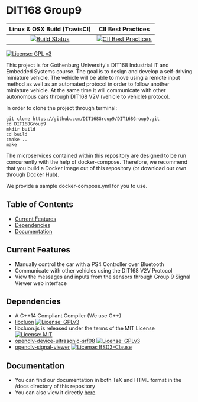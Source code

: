 # DIT168 Group9

| Linux & OSX Build (TravisCI) | CII Best Practices |
| :--------------------------: | :----------------: |
[![Build Status](https://travis-ci.org/DIT168Group9/DIT168Group9.svg?branch=master)](https://travis-ci.org/DIT168Group9/DIT168Group9) | [![CII Best Practices](https://bestpractices.coreinfrastructure.org/projects/1665/badge)](https://bestpractices.coreinfrastructure.org/projects/1665) |

[![License: GPL v3](https://img.shields.io/badge/License-GPL%20v3-blue.svg)](https://www.gnu.org/licenses/gpl-3.0)

This project is for Gothenburg University's DIT168 Industrial IT and Embedded Systems course.
The goal is to design and develop a self-driving miniature vehicle.
The vehicle will be able to move using a remote input method as well as
an automated protocol in order to follow another miniature vehicle.
At the same time it will communicate with other autonomous cars through DIT168 V2V (vehicle to vehicle) protocol.

In order to clone the project through terminal: 

```
git clone https://github.com/DIT168Group9/DIT168Group9.git
cd DIT168Group9
mkdir build
cd build
cmake .. 
make
```

The microservices contained within this repository are designed to be
run concurrently with the help of docker-compose.
Therefore, we recommend that you build a Docker image out of this repository
(or download our own through Docker Hub).

We provide a sample docker-compose.yml for you to use.

## Table of Contents
* [Current Features](#current-features)
* [Dependencies](#dependencies)
* [Documentation](#documentation)

## Current Features
* Manually control the car with a PS4 Controller over Bluetooth
* Communicate with other vehicles using the DIT168 V2V Protocol
* View the messages and inputs from the sensors through Group 9 Signal Viewer web interface

## Dependencies
* A C++14 Compliant Compiler (We use G++)
* [libcluon](https://github.com/chrberger/libcluon) [![License: GPLv3](https://img.shields.io/badge/license-GPL--3-blue.svg
)](https://www.gnu.org/licenses/gpl-3.0.txt)
* libcluon.js is released under the terms of the MIT License [![License: MIT](https://img.shields.io/packagist/l/doctrine/orm.svg
)](https://opensource.org/licenses/MIT)
* [opendlv-device-ultrasonic-srf08](https://github.com/chalmers-revere/opendlv-device-ultrasonic-srf08) [![License: GPLv3](https://img.shields.io/badge/license-GPL--3-blue.svg
)](https://www.gnu.org/licenses/gpl-3.0.txt)
* [opendlv-signal-viewer](https://github.com/chalmers-revere/opendlv-signal-viewer) [![License: BSD3-Clause](https://img.shields.io/badge/license-BSD%203--Clause-blue.svg
)](https://opensource.org/licenses/BSD-3-Clause)

## Documentation
* You can find our documentation in both TeX and HTML format in the /docs directory of this repository
* You can also view it directly [here](https://dit168group9.github.io/DIT168Group9/)
